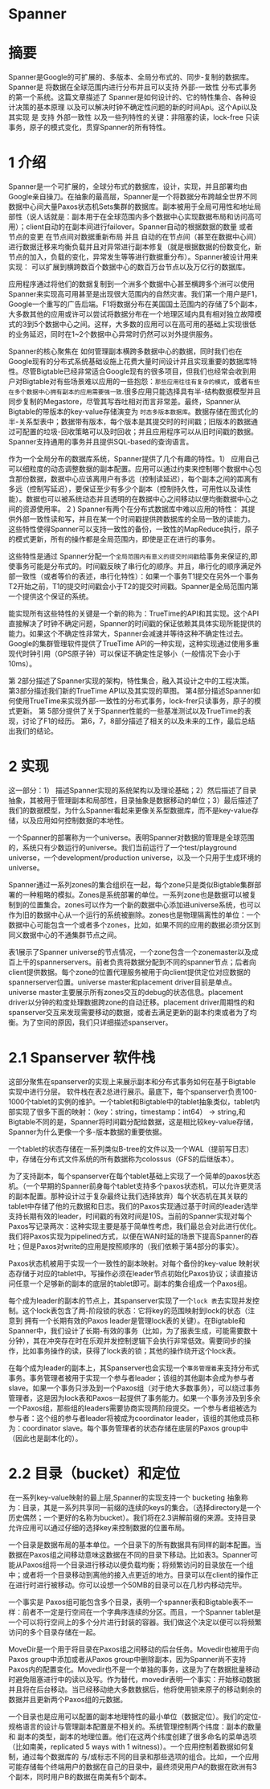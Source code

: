 # Spanner

# 摘要
Spanner是Google的可扩展的、多版本、全局分布式的、同步-复制的数据库。Spanner是 将数据在全球范围内进行分布并且可以支持 外部-一致性 分布式事务的第一个系统。这篇文章描述了 Spanner是如何设计的、它的特性集合、各种设计决策的基本原理 以及可以解决时钟不确定性问题的新的时间Api。这个Api以及其实现 是 支持 外部一致性 以及一些列特性的关键：非阻塞的读，lock-free 只读事务，原子的模式变化，贯穿Spanner的所有特性。
 
# 1 介绍
Spanner是一个可扩展的，全球分布式的数据库，设计，实现，并且部署均由Google亲自操刀。在抽象的最高层，Spanner是一个将数据分布跨越全世界不同数据中心间大量Paxos状态机Sets集群的数据库。副本被用于全局可用性和地址局部性（说人话就是：副本用于在全球范围内多个数据中心实现数据布局和访问高可用）；client自动的在副本间进行failover。Spanner自动的根据数据的数量 或者 节点的变更 在节点间对数据重新布局 并且 自动的在节点间（甚至在数据中心间）进行数据迁移来均衡负载并且对异常进行副本修复（就是根据数据的份数变化，新节点的加入，负载的变化，异常发生等等进行数据重分布）。Spanner被设计用来实现： 可以扩展到横跨数百个数据中心的数百万台节点以及万亿行的数据库。
 
应用程序通过将他们的数据复制到一个洲多个数据中心甚至横跨多个洲可以使用Spanner来实现高可用甚至是出现很大范围内的自然灾害。我们第一个用户是F1，Google一个重写的广告后端。F1将数据分布在美国国土范围内的存储了5个副本，大多数其他的应用或许可以尝试将数据分布在一个地理区域内具有相对独立故障模式的3到5个数据中心之间。这样，大多数的应用可以在高可用的基础上实现很低的业务延迟，同时在1~2个数据中心异常时仍然可以对外提供服务。

Spanner的核心聚焦在 如何管理副本横跨多数据中心的数据，同时我们也在Google现有的分布式系统基础设施上花费大量时间设计并且实现重要的数据库特性。尽管Bigtable已经非常适合Google现有的很多项目，但我们也经常会收到用户对Bigtable对有些场景难以应用的一些抱怨：`那些应用往往有复杂的模式`，或者`有些在多个数据中心拥有副本的应用需要强一致`.很多应用只能选择具有半-结构数据模型并且同步复制的Megastore，尽管其写吞吐相对而言非常差。最终，Spanner从Bigtable的带版本的key-value存储演变为 `时态多版本数据库`。数据存储在图式化的半-关系型表中；数据带有版本，每个版本是其提交时的时间戳；旧版本的数据通过可配置的垃圾-回收策略可以及时回收；并且应用程序可以从旧时间戳的数据。Spanner支持通用的事务并且提供SQL-based的查询语言。
 
作为一个全局分布的数据库系统，Spanner提供了几个有趣的特性。1） 应用自己可以细粒度的动态调整数据的副本配置。应用可以通过约束来控制哪个数据中心包含那份数据，数据中心应该离用户有多远（控制读延迟），每个副本之间的距离有多远（控制写延迟），要保证至少有多少个副本（控制持久性，可用性以及读性能）。数据也可以被系统动态并且透明的在数据中心之间移动以便均衡数据中心之间的资源使用率。 2 ) Spanner有两个在分布式数据库中难以应用的特性： 其提供外部一致性读和写，并且在某一个时间戳提供跨数据库的全局一致的读能力。 这些特性使得Spanner可以支持一致性的备份，一致性的MapReduce执行，原子的模式更新，所有的操作都是全局范围内，即使是正在进行的事务。
 
这些特性是通过 Spanner分配一个`全局范围内有意义的提交时间戳`给事务来保证的,即使事务可能是分布式的。时间戳反映了串行化的顺序。并且，串行化的顺序满足外部一致性（或者等价的表述，串行化特性）：如果一个事务T1提交在另外一个事务T2开始之前，T1的提交时间戳会小于T2的提交时间戳。Spanner是全局范围内第一个提供这个保证的系统。
 
能实现所有这些特性的关键是一个新的称为：TrueTime的API和其实现。这个API直接解决了时钟不确定问题，Spanner的时间戳的保证依赖其具体实现所能提供的能力。如果这个不确定性非常大，Spanner会减速并等待这种不确定性过去。Google的集群管理软件提供了TrueTime API的一种实现，这种实现通过使用多重现代时钟引用（GPS原子钟）可以保证不确定性足够小（一般情况下会小于10ms）。
 
第 2部分描述了Spanner实现的架构，特性集合，融入其设计之中的工程决策。 
第3部分描述我们新的TrueTime API以及其实现的草图。
第4部分描述Spanner如何使用TrueTime来实现外部-一致性的分布式事务，lock-frer只读事务，原子的模式更新。
第 5部分提供了关于Spanner性能的一些基准测试以及TrueTime的表现，讨论了F1的经历。
第6，7，8部分描述了相关的以及未来的工作，最后总结出我们的结论。
 
# 2 实现
这一部分：1） 描述Spanner实现的系统架构以及理论基础；2）然后描述了目录抽象，其被用于管理副本和局部性，目录抽象是数据移动的单位；3）最后描述了我们的数据模型，为什么Spanner看起来更像关系型数据库，而不是key-value存储，以及应用如何控制数据的本地性。
 
一个Spanner的部署称为一个universe。表明Spanner对数据的管理是全球范围的，系统只有少数运行的universe。我们当前运行了一个test/playground universe，一个development/production universe，以及一个只用于生成环境的universe。

Spanner通过一系列zones的集合组织在一起，每个zone只是类似Bigtable集群部署的一种粗略的模拟。Zones是系统部署的单位。一系列zone也是数据可以被复制到的位置集合。zones可以作为一个新的数据中心添加进universe系统，也可以作为旧的数据中心从一个运行的系统被删除。zones也是物理隔离性的单位：一个数据中心可能包含一个或者多个zones，比如，如果不同的应用的数据必须分区到同义数据中心的不通集群节点之间。
 
表1展示了Spanner universe的节点情况，一个zone包含一个zonemaster以及成百上千的spannerservers。前者负责将数据分配到不同的spanner节点；后者向client提供数据。每个zone的位置代理服务被用于向client提供定位对应数据的spannerserver位置。universe master和placement driver目前是单点。 universe master主要展示所有zones交互的debug的状态信息。placement driver以分钟的粒度处理数据跨zone的自动迁移。placement driver周期性的和spanserver交互来发现需要移动的数据，或者去满足更新的副本约束或者为了均衡。为了空间的原因，我们只详细描述spanserver。
 
# 2.1 Spanserver 软件栈
这部分聚焦在spanserver的实现上来展示副本和分布式事务如何在基于Bigtable实现中进行分层。 软件栈在表2总进行展示。最底下，每个spanserver负责100-1000个tablet的实例的维护。一个tablet和Bigtable中的tablet抽象类似，tablet内部实现了很多下面的映射：（key：string，timestamp：int64） -> string,和Bigtable不同的是，Spanner将时间戳分配给数据，这是相比较key-value存储，Spanner为什么更像一个多-版本数据的重要依据。
 
一个tablet的状态存储在一系列类似B-tree的文件以及一个WAL（提前写日志）中，存储在分布式文件系统的所有数据称为colossus（GFS的后继版本）。
 
 为了支持副本，每个spanserver在每个tablet基础上实现了一个简单的paxos状态机。（一个早期的Spanner前身每个tablet支持多个paxos状态机，可以允许更灵活的副本配置。那种设计过于复杂最终让我们选择放弃）每个状态机在其关联的tablet中存储了他的元数据和日志。我们的Paxos实现通过基于时间的leader选举支持长期有效的leader，时间戳的有效时间是10S。当前的Spanner实现对每个Paxos写记录两次：这种实现主要是基于简单性考虑，我们最总会对此进行优化。我们将Paxos实现为pipelined方式，以便在WAN时延的场景下提高Spanner的吞吐；但是Paxos对write的应用是按照顺序的（我们依赖于第4部分的事实）。
 
 Paxos状态机被用于实现一个一致性的副本映射。对每个备份的key-value 映射状态存储于对应的tablet中。写操作必须在leader节点初始化Paxos协议；读直接访问任意一个足够新的副本的底层的tablet即可。副本的集合组成一个Paxos组。
 
 每个成为leader的副本的节点上，其spanserver实现了一个`lock 表`去实现并发控制。这个lock表包含了两-阶段锁的状态：它将key的范围映射到lock的状态（注意到 拥有一个长期有效的Paxos leader是管理lock表的关键）。在Bigtable和Spanner中，我们设计了长期-有效的事务（比如，为了报表生成，可能需要数十分钟），其在冲突存在时在乐观并发控制逻辑下会执行非常低效。需要同步的操作，比如事务操作的读，获得了lock表的锁；其他的操作绕开这个lock表。
 
 在每个成为leader的副本上，其Spanserver也会实现一个`事务管理着`来支持分布式事务。事务管理者被用于实现一个参与者leader；该组的其他副本会成为参与者slave。如果一个事务只涉及到一个Paxos组（对于绝大多数事务），可以绕过事务管理者，这是因为lock表和Paxos一起提供了事务能力。如果一个事务涉及到多余一个Paxos组，那些组的leaders需要协商实现两阶段提交。一个参与者组被选为参与者：这个组的参与者leader将被成为coordinator leader，该组的其他成员称为：coordinator slave。每个事务管理者的状态存储在底层的Paxos group中（因此也是副本化的）。
 
 # 2.2 目录（bucket）和定位
在一系列key-value映射的最上层,Spanner的实现支持一个 bucketing 抽象称为：目录，其是一系列共享同一前缀的连续的keys的集合。（选择directory是一个历史偶然；一个更好的名称为bucket）。我们将在2.3讲解前缀的来源。支持目录允许应用可以通过仔细的选择key来控制数据的位置布局。
 
 一个目录是数据布局的基本单位。一个目录下的所有数据具有同样的副本配置。当数据在Paxos组之间移动意味这数据在不同的目录下移动。比如表3。Spanner可能从Paxos组将一个目录进行移动以便负载均衡；将频繁访问的目录放在一个组中；或者将一个目录移动到离他的接入点更近的地方。目录可以在client的操作正在进行时进行被移动。你可以设想一个50MB的目录可以在几秒内移动完毕。
 
 一个事实是 Paxos组可能包含多个目录，表明一个spanner表和Bigtable表不一样：前者不一定是行空间在一个字典序连续的分区。而且，一个Spanner tablet是一个可以将行空间上的多个分片进行封装的容器。我们做这个决定以便可以将频繁访问的多个目录存储在一起。
 
 MoveDir是一个用于将目录在Paxos组之间移动的后台任务。Movedir也被用于向Paxos group中添加或者从Paxos group中删除副本，因为Spanner尚不支持 Paxos内的配置变化。Movedir也不是一个单独的事务，这是为了在数据批量移动时避免阻塞进行中的读以及写。作为替代，movedir表明一个事实：开始移动数据并且将在后台移动。当已经移动绝大多数数据后，他将使用锁来原子的移动剩余的数据并且更新两个Paxos组的元数据。
 
 
一个目录也是应用可以配置的副本地理特性的最小单位（数据定位）。我们的定位-规格语言的设计与管理副本配置是不相关的。系统管理控制两个纬度：副本的数量 和 副本的类型，副本的地理位置。他们在这两个纬度创建了很多命名的菜单选项（比如南美，replicated 5 ways with 1 witness)）。一个应用控制着数据如何复制，通过每个数据库的 与/或标志不同的目录和那些选项的组合。比如，一个应用可能存储每个终端用户的数据在自己的目录中，最终须臾用户A的数据在欧洲有3个副本，同时用户B的数据在南美有5个副本。
 
 
 
 
